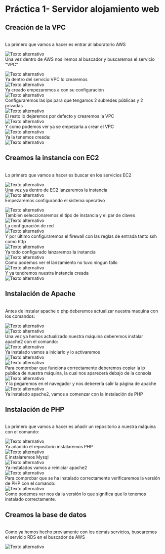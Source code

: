 # Práctica 1- Servidor alojamiento web

## Creación de la VPC
<br>
Lo primero que vamos a hacer es entrar al laboratorio AWS
<br>

![Texto alternativo](imagenes/Screenshot_1.png)
<br>
Una vez dentro de AWS nos iremos al buscador y buscaremos el servicio "VPC"
<br>

![Texto alternativo](imagenes/Screenshot_2.png)
<br>
Ya dentro del servicio VPC lo crearemos
<br>
![Texto alternativo](imagenes/Screenshot_3.png)
<br>
Ya creado empezaremos a con su configuración
<br>
![Texto alternativo](imagenes/Screenshot_4.png)
<br>
Configuraremos las ips para que tengamos 2 subredes públicas y 2 privadas
<br>
![Texto alternativo](imagenes/Screenshot_5.png)
<br>
El resto lo dejaremos por defecto y crearemos la VPC
<br>
![Texto alternativo](imagenes/Screenshot_6.png)
<br>
Y como podemos ver ya se empezaría a crear el VPC
<br>
![Texto alternativo](imagenes/Screenshot_7.png)
<br>
Ya la tenemos creada:
<br>
![Texto alternativo](imagenes/Screenshot_8.png)
<br>
## Creamos la instancia con EC2 
<br>
Lo primero que vamos a hacer es buscar en los servicios EC2
<br>

![Texto alternativo](imagenes/Screenshot_9.png)
<br>
Una vez ya dentro de EC2 lanzaremos la instancia
<br>
![Texto alternativo](imagenes/Screenshot_10.png)
<br>
Empezaremos configurando el sistema operativo
<br>

![Texto alternativo](imagenes/Screenshot_11.png)
<br>
Tambíen seleccionaremos el tipo de instancia y el par de claves
<br>
![Texto alternativo](imagenes/Screenshot_13.png)
<br> 
La configuración de red
<br>
![Texto alternativo](imagenes/Screenshot_12.png)
<br>
Y por último configuraremos el firewall con las reglas de entrada tanto ssh como http
<br>
![Texto alternativo](imagenes/Screenshot_14.png)
<br>
Ya todo configurado lanzaremos la instancia
<br>
![Texto alternativo](imagenes/Screenshot_15.png)
<br>
Como podemos ver el lanzamiento no tuvo ningun fallo
<br>
![Texto alternativo](imagenes/Screenshot_16.png)
<br>
Y ya tendremos nuestra instancia creada
<br>
![Texto alternativo](imagenes/Screenshot_17.png)
<br>
## Instalación de Apache
<br>
Antes de instalar apache o php deberemos actualizar nuestra maquina con los comandos:
<br>

![Texto alternativo](imagenes/Screenshot_18.png)
<br>
![Texto alternativo](imagenes/Screenshot_19.png)
<br>
Una vez ya hemos actualizado nuestra máquina deberemos instalar apache2 con el comando:
<br>
![Texto alternativo](imagenes/Screenshot_20.png)
<br>
Ya instalado vamos a iniciarlo y lo activaremos
<br>
![Texto alternativo](imagenes/Screenshot_21.png)
<br>
![Texto alternativo](imagenes/Screenshot_22.png)
<br>
Para comprobar que funciona correctamente deberemos copiar la ip publica de nuestra máquina, la cual nos aparecerá debajo de la consola
<br>
![Texto alternativo](imagenes/Screenshot_23.png)
<br> 
Y la pegaremos en el navegador y nos deberería salir la página de apache
<br>
![Texto alternativo](imagenes/Screenshot_24.png)
<br>
Ya instalado apache2, vamos a comenzar con la instalación de PHP
<br>
## Instalación de PHP
<br>
Lo primero que vamos a hacer es añadir un repositorio a nuestra máquina con el comando:
<br>

![Texto alternativo](imagenes/Screenshot_25.png)
<br>
Ya añadido el repositorio instalaremos PHP
<br>
![Texto alternativo](imagenes/Screenshot_26.png)
<br>
E instalaremos Mysql
<br>
![Texto alternativo](imagenes/Screenshot_27.png)
<br>
Ya instalados vamos a reiniciar apache2
<br>
![Texto alternativo](imagenes/Screenshot_28.png)
<br>
Para comprobar que se ha instalado correctamente verificaremos la versión de PHP con el comando:
<br>
![Texto alternativo](imagenes/Screenshot_29.png)
<br>
Como podemos ver nos da la versión lo que significa que lo tenemos instalado correctamente.
<br>
## Creamos la base de datos
<br>
Como ya hemos hecho previamente con los demás servicios, buscaremos el servicio RDS en el buscador de AWS
<br>

![Texto alternativo](imagenes/Screenshot_30.png)
<br>
